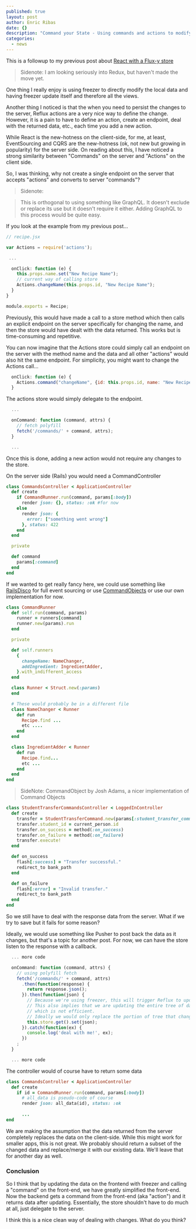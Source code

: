 ```yaml
---
published: true
layout: post
author: Enric Ribas
date: {}
description: "Command your State - Using commands and actions to modify your state"
categories: 
  - news
---
```






This is a followup to my previous post about  [React with a Flux-y store](http://www.enricribas.com/fluxy/)

> Sidenote: I am looking seriously into Redux, but haven't made the move yet. 

One thing I really enjoy is using freezer to directly modify the local data and having freezer update itself and therefore all the views. 

Another thing I noticed is that the when you need to persist the changes to the server, Reflux actions are a very nice way to define the change. However, it is a pain to have to define an action, create an endpoint, deal with the returned data, etc., each time you add a new action.

While React is the new-hotness on the client-side, for me, at least, EventSourcing and CQRS are the new-hotness (ok, not new but growing in popularity) for the server side. On reading about this, I have noticed a strong similarity between "Commands" on the server and "Actions" on the client side.

So, I was thinking, why not create a single endpoint on the server that accepts "actions" and converts to server "commands"? 

> Sidenote: 

> This is orthogonal to using something like GraphQL. It doesn't exclude or replace its use but it doesn't require it either. Adding GraphQL to this process would be quite easy.

If you look at the example from my previous post...

```javascript
// recipe.jsx

var Actions = require('actions');

 ...

  onClick: function (e) {
    this.props.name.set("New Recipe Name");
    // current way of calling store
    Actions.changeName(this.props.id, "New Recipe Name");
  }
}

module.exports = Recipe;
```

Previously, this would have made a call to a store method which then calls an explicit endpoint on the server specifically for changing the name, and then the store would have dealt with the data returned. This works but is time-consuming and repetitive.

You can now imagine that the Actions store could simply call an endpoint on the server with the method name and the data and all other "actions" would also hit the same endpoint. For simplicity, you might want to change the Actions call...

```javascript
  onClick: function (e) {
    Actions.command("changeName", {id: this.props.id, name: "New Recipe Name");
  }

```

The actions store would simply delegate to the endpoint.

```javascript
  ...

  onCommand: function (command, attrs) {
    // fetch polyfill
    fetch('/commands/' + command, attrs);
  }

  ...
```

Once this is done, adding a new action would not require any changes to the store. 

On the server side (Rails) you would need a CommandController

```ruby
class CommandsController < ApplicationController
  def create
    if CommandRunner.run(command, params[:body])
      render json: {}, status: :ok #for now
    else
      render json: {
        error: ["something went wrong"]
      }, status: 422
    end
  end

  private

  def command
    params[:command]
  end
end
```

If we wanted to get really fancy here, we could use something like [RailsDisco](https://github.com/hicknhack-software/rails-disco) for full event sourcing or use [CommandObjects](http://knewter.github.io/rails-on-objects-presentation/#intro) or use our own implementation for now.

```ruby
class CommandRunner
  def self.run(command, params)
    runner = runners[command]
    runner.new(params).run
  end

  private

  def self.runners
    {
      changeName: NameChanger,
      addIngredient: IngredientAdder,
    }.with_indifferent_access
  end

  class Runner < Struct.new(:params)
  end

  # These would probably be in a different file
  class NameChanger < Runner
    def run
      Recipe.find ...
      etc ....
    end
  end

  class IngredientAdder < Runner
    def run
      Recipe.find... 
      etc ...
    end
  end
end
```

> SideNote: CommandObject by Josh Adams, a nicer implementation of Command Objects

```ruby
class StudentTransferCommandsController < LoggedInController
  def create
    transfer = StudentTransferCommand.new(params[:student_transfer_command])
    transfer.student_id = current_person.id
    transfer.on_success = method(:on_success)
    transfer.on_failure = method(:on_failure)
    transfer.execute!
  end

  def on_success
    flash[:success] = "Transfer successful."
    redirect_to bank_path
  end

  def on_failure
    flash[:error] = "Invalid transfer."
    redirect_to bank_path
  end
end
```

So we still have to deal with the response data from the server. What if we try to save but it fails for some reason?

Ideally, we would use something like Pusher to post back the data as it changes, but that's a topic for another post. For now, we can have the store listen to the response with a callback.

```javascript
  ... more code

  onCommand: function (command, attrs) {
    // using polyfill fetch
    fetch('/commands/' + command, attrs)
      .then(function(response) {
        return response.json();
      }).then(function(json) {
        // Because we're using freezer, this will trigger Reflux to update
        // This also implies that we are updating the entire tree of data
        // which is not efficient. 
        // Ideally we would only replace the portion of tree that changed.
        this.store.get().set(json);
      }).catch(function(ex) {
        console.log('deal with me!', ex);
      })
    ;
  }

  ... more code
```

The controller would of course have to return some data

```ruby
class CommandsController < ApplicationController
  def create
    if id = CommandRunner.run(command, params[:body])
      # all_data is pseudo-code of course
      render json: all_data(id), status: :ok
  
      ...
end
```

We are making the assumption that the data returned from the server completely replaces the data on the client-side. While this might work for smaller apps, this is not great. We probably should return a subset of the changed data and replace/merge it with our existing data. We'll leave that for another day as well.

### Conclusion

So I think that by updating the data on the frontend with freezer and calling a "command" on the front-end, we have greatly simplified the front-end. Now the backend gets a command from the front-end (aka "action") and it returns data after updating. Essentially, the store shouldn't have to do much at all, just delegate to the server.

I think this is a nice clean way of dealing with changes. What do you think?

